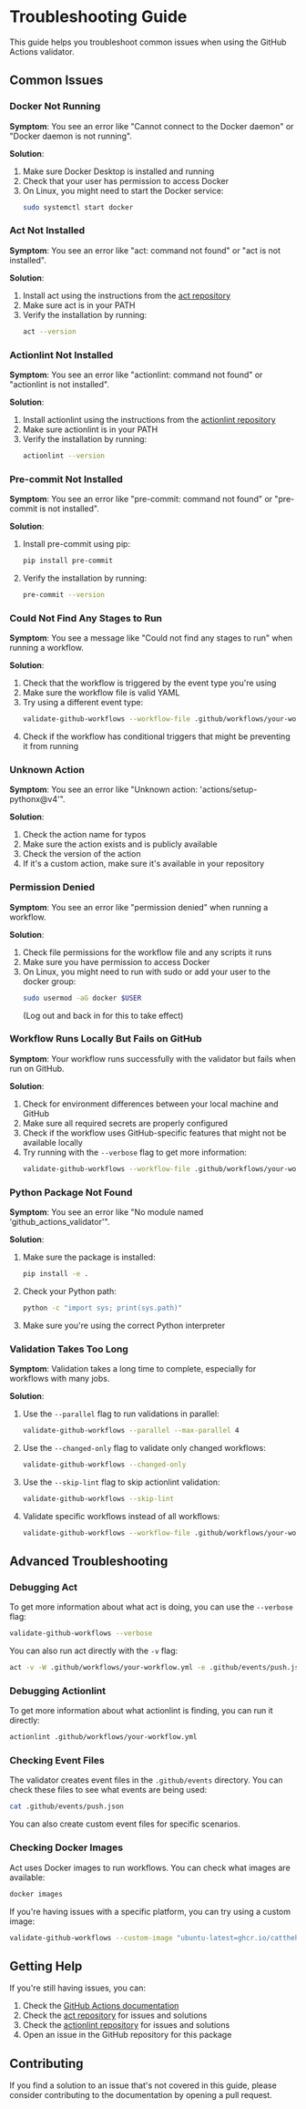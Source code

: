 # Troubleshooting Guide

This guide helps you troubleshoot common issues when using the GitHub Actions validator.

## Common Issues

### Docker Not Running

**Symptom**: You see an error like "Cannot connect to the Docker daemon" or "Docker daemon is not running".

**Solution**:

1. Make sure Docker Desktop is installed and running
1. Check that your user has permission to access Docker
1. On Linux, you might need to start the Docker service:
   ```bash
   sudo systemctl start docker
   ```

### Act Not Installed

**Symptom**: You see an error like "act: command not found" or "act is not installed".

**Solution**:

1. Install act using the instructions from the [act repository](https://github.com/nektos/act#installation)
1. Make sure act is in your PATH
1. Verify the installation by running:
   ```bash
   act --version
   ```

### Actionlint Not Installed

**Symptom**: You see an error like "actionlint: command not found" or "actionlint is not installed".

**Solution**:

1. Install actionlint using the instructions from the [actionlint repository](https://github.com/rhysd/actionlint#installation)
1. Make sure actionlint is in your PATH
1. Verify the installation by running:
   ```bash
   actionlint --version
   ```

### Pre-commit Not Installed

**Symptom**: You see an error like "pre-commit: command not found" or "pre-commit is not installed".

**Solution**:

1. Install pre-commit using pip:
   ```bash
   pip install pre-commit
   ```
1. Verify the installation by running:
   ```bash
   pre-commit --version
   ```

### Could Not Find Any Stages to Run

**Symptom**: You see a message like "Could not find any stages to run" when running a workflow.

**Solution**:

1. Check that the workflow is triggered by the event type you're using
1. Make sure the workflow file is valid YAML
1. Try using a different event type:
   ```bash
   validate-github-workflows --workflow-file .github/workflows/your-workflow.yml --default-event pull_request
   ```
1. Check if the workflow has conditional triggers that might be preventing it from running

### Unknown Action

**Symptom**: You see an error like "Unknown action: 'actions/setup-pythonx@v4'".

**Solution**:

1. Check the action name for typos
1. Make sure the action exists and is publicly available
1. Check the version of the action
1. If it's a custom action, make sure it's available in your repository

### Permission Denied

**Symptom**: You see an error like "permission denied" when running a workflow.

**Solution**:

1. Check file permissions for the workflow file and any scripts it runs
1. Make sure you have permission to access Docker
1. On Linux, you might need to run with sudo or add your user to the docker group:
   ```bash
   sudo usermod -aG docker $USER
   ```
   (Log out and back in for this to take effect)

### Workflow Runs Locally But Fails on GitHub

**Symptom**: Your workflow runs successfully with the validator but fails when run on GitHub.

**Solution**:

1. Check for environment differences between your local machine and GitHub
1. Make sure all required secrets are properly configured
1. Check if the workflow uses GitHub-specific features that might not be available locally
1. Try running with the `--verbose` flag to get more information:
   ```bash
   validate-github-workflows --workflow-file .github/workflows/your-workflow.yml --verbose
   ```

### Python Package Not Found

**Symptom**: You see an error like "No module named 'github_actions_validator'".

**Solution**:

1. Make sure the package is installed:
   ```bash
   pip install -e .
   ```
1. Check your Python path:
   ```bash
   python -c "import sys; print(sys.path)"
   ```
1. Make sure you're using the correct Python interpreter

### Validation Takes Too Long

**Symptom**: Validation takes a long time to complete, especially for workflows with many jobs.

**Solution**:

1. Use the `--parallel` flag to run validations in parallel:
   ```bash
   validate-github-workflows --parallel --max-parallel 4
   ```
1. Use the `--changed-only` flag to validate only changed workflows:
   ```bash
   validate-github-workflows --changed-only
   ```
1. Use the `--skip-lint` flag to skip actionlint validation:
   ```bash
   validate-github-workflows --skip-lint
   ```
1. Validate specific workflows instead of all workflows:
   ```bash
   validate-github-workflows --workflow-file .github/workflows/your-workflow.yml
   ```

## Advanced Troubleshooting

### Debugging Act

To get more information about what act is doing, you can use the `--verbose` flag:

```bash
validate-github-workflows --verbose
```

You can also run act directly with the `-v` flag:

```bash
act -v -W .github/workflows/your-workflow.yml -e .github/events/push.json
```

### Debugging Actionlint

To get more information about what actionlint is finding, you can run it directly:

```bash
actionlint .github/workflows/your-workflow.yml
```

### Checking Event Files

The validator creates event files in the `.github/events` directory. You can check these files to see what events are being used:

```bash
cat .github/events/push.json
```

You can also create custom event files for specific scenarios.

### Checking Docker Images

Act uses Docker images to run workflows. You can check what images are available:

```bash
docker images
```

If you're having issues with a specific platform, you can try using a custom image:

```bash
validate-github-workflows --custom-image "ubuntu-latest=ghcr.io/catthehacker/ubuntu:act-latest"
```

## Getting Help

If you're still having issues, you can:

1. Check the [GitHub Actions documentation](https://docs.github.com/en/actions)
1. Check the [act repository](https://github.com/nektos/act) for issues and solutions
1. Check the [actionlint repository](https://github.com/rhysd/actionlint) for issues and solutions
1. Open an issue in the GitHub repository for this package

## Contributing

If you find a solution to an issue that's not covered in this guide, please consider contributing to the documentation by opening a pull request.

